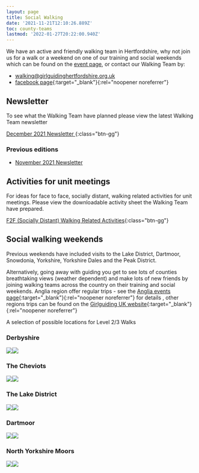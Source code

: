 ```yaml
---
layout: page
title: Social Walking
date: '2021-11-21T12:10:26.889Z'
toc: county-teams
lastmod: '2022-01-27T20:22:00.940Z'
---
```


We have an active and friendly walking team in Hertfordshire, why not join us for a walk or a weekend on one of our training and social weekends which can be found on the [event page](/events/), or contact our Walking Team by:
- <i class="fa fa-envelope"></i> <walking@girlguidinghertfordshire.org.uk>
- <i class="fa fa-facebook-official"></i> [facebook page](https://www.facebook.com/hertsguideswalkingteam){:target="_blank"}{:rel="noopener noreferrer"}

## Newsletter
To see what the Walking Team have planned please view the latest Walking Team newsletter

[December 2021 Newsletter <i class="fa fa-download"></i>](/assets/docs/walking-team-december-2021-newsletter.docx){:class="btn-gg"}

### Previous editions
- [November 2021 Newsletter <i class="fa fa-download"></i>](/assets/docs/walking-team-november-2021-newsletter.docx)

## Activities for unit meetings
For ideas for face to face, socially distant, walking related activities for unit meetings.  Please view the downloadable activity sheet the Walking Team have prepared.

[F2F (Socially Distant) Walking Related Activities](/wp-content/uploads/2021/05/F2F-Socially-Distant-Walking-Related-Activities.pdf){:class="btn-gg"}

## Social walking weekends
Previous weekends have included visits to the Lake District, Dartmoor, Snowdonia, Yorkshire, Yorkshire Dales and the Peak District.

Alternatively, going away with guiding you get to see lots of counties breathtaking views (weather dependent) and  make lots of new friends by joining walking teams across the country on their training and social weekends.  Anglia region offer regular trips - see the [Anglia events page](https://www.girlguiding-anglia.org.uk/events){:target="_blank"}{:rel="noopener noreferrer"} for details , other regions trips can be found on the [Girlguiding UK website](https://www.girlguiding.org.uk/what-we-do/events-and-opportunities/event-and-opportunity-finder/walking-courses/){:target="_blank"}{:rel="noopener noreferrer"}

A selection of possible locations for Level 2/3 Walks

### Derbyshire

![](/assets/images/2021/11/derbyshire1.jpg)![](/assets/images/2021/11/derbyshire2.jpg)

### The Cheviots

![](/assets/images/2021/11/cheviots1.jpg)![](/assets/images/2021/11/cheviots2.jpg)

### The Lake District

![](/assets/images/2021/11/lake-district1.jpg)![](/assets/images/2021/11/lake-district2.jpg)

### Dartmoor

![](/assets/images/2021/11/dartmoor1.jpg)![](/assets/images/2021/11/dartmoor2.jpg)

### North Yorkshire Moors

![](/assets/images/2021/11/nymoors1.jpg)![](/assets/images/2021/11/nymoors2.jpg)
